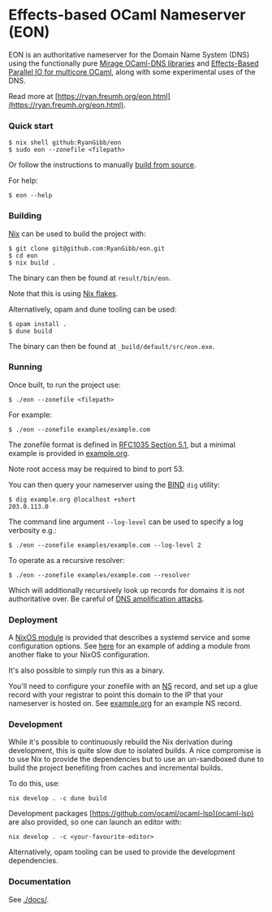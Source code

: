 
# Effects-based OCaml Nameserver (EON)

EON is an authoritative nameserver for the Domain Name System (DNS) using the functionally pure [Mirage OCaml-DNS libraries](https://github.com/mirage/ocaml-dns) and [Effects-Based Parallel IO for multicore OCaml](https://github.com/ocaml-multicore/eio), along with some experimental uses of the DNS.

Read more at [https://ryan.freumh.org/eon.html](https://ryan.freumh.org/eon.html).

### Quick start

```
$ nix shell github:RyanGibb/eon
$ sudo eon --zonefile <filepath>
```

Or follow the instructions to manually [build from source](#building).

For help:
```
$ eon --help
```

### Building

[Nix](https://nixos.org) can be used to build the project with:

```
$ git clone git@github.com:RyanGibb/eon.git
$ cd eon
$ nix build .
```

The binary can then be found at `result/bin/eon`.

Note that this is using [Nix flakes](https://nixos.org/manual/nix/stable/command-ref/new-cli/nix3-flake.html).

Alternatively, opam and dune tooling can be used:
```
$ opam install .
$ dune build
```

The binary can then be found at `_build/default/src/eon.exe`.

### Running

Once built, to run the project use:

```
$ ./eon --zonefile <filepath>
```

For example:
```
$ ./eon --zonefile examples/example.com
```

The zonefile format is defined in [RFC1035 Section 5.1](https://datatracker.ietf.org/doc/html/rfc1035#section-5.1), but a minimal example is provided in [example.org](./example/example.org).

Note root access may be required to bind to port 53.

You can then query your nameserver using the [BIND](https://www.isc.org/bind/) `dig` utility:
```
$ dig example.org @localhost +short
203.0.113.0
```

The command line argument `--log-level` can be used to specify a log verbosity e.g.:
```
$ ./eon --zonefile examples/example.com --log-level 2
```

To operate as a recursive resolver:
```
$ ./eon --zonefile examples/example.com --resolver
```

Which will additionally recursively look up records for domains it is not authoritative over.
Be careful of [DNS amplification attacks](https://www.cloudflare.com/learning/ddos/dns-amplification-ddos-attack/).

### Deployment

A [NixOS module](https://nixos.org/manual/nixos/stable/index.html#sec-writing-modules) is provided that describes a systemd service and some configuration options. See [here](https://www.tweag.io/blog/2020-07-31-nixos-flakes/#adding-modules-from-third-party-flakes) for an example of adding a module from another flake to your NixOS configuration.

It's also possible to simply run this as a binary.

You'll need to configure your zonefile with an [NS](https://www.ietf.org/rfc/rfc1035.html#section-3.3.11) record, and set up a glue record with your registrar to point this domain to the IP that your nameserver is hosted on. See [example.org](./example/example.org) for an example NS record.

### Development

While it's possible to continuously rebuild the Nix derivation during development, this is quite slow due to isolated builds. A nice compromise is to use Nix to provide the dependencies but to use an un-sandboxed dune to build the project benefiting from caches and incremental builds.

To do this, use:
```
nix develop . -c dune build
```

Development packages [https://github.com/ocaml/ocaml-lsp](ocaml-lsp) are also provided, so one can launch an editor with:
```
nix develop . -c <your-favourite-editor>
```

Alternatively, opam tooling can be used to provide the development dependencies.

### Documentation

See [./docs/](./docs/).
